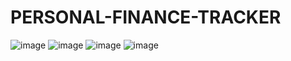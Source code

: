 # PERSONAL-FINANCE-TRACKER
![image](https://github.com/user-attachments/assets/4bef3d41-8be1-4a05-86cd-bc16209ff0f7)
![image](https://github.com/user-attachments/assets/6f4503de-13d8-48b8-8884-86a63774a68e)
![image](https://github.com/user-attachments/assets/2662ff32-f7d2-4d88-af93-8173afe8d7fd)
![image](https://github.com/user-attachments/assets/2be3d971-53b8-4302-a25e-2537094c092e)


